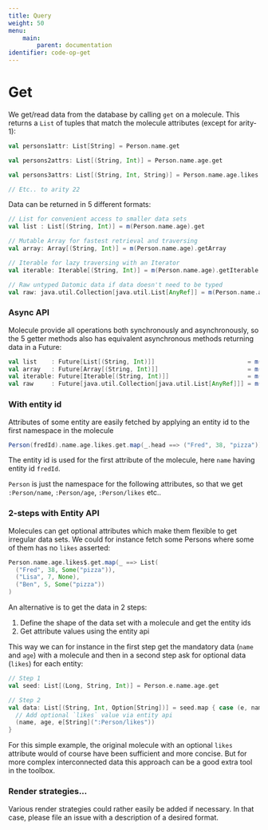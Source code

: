 ```yaml
---
title: Query
weight: 50
menu:
    main:
        parent: documentation
identifier: code-op-get
---
```


# Get

We get/read data from the database by calling `get` on a molecule. This returns a `List` of tuples that match the molecule attributes (except for arity-1):


```scala
val persons1attr: List[String] = Person.name.get

val persons2attrs: List[(String, Int)] = Person.name.age.get

val persons3attrs: List[(String, Int, String)] = Person.name.age.likes.get

// Etc.. to arity 22
```

Data can be returned in 5 different formats:

```scala
// List for convenient access to smaller data sets
val list : List[(String, Int)] = m(Person.name.age).get

// Mutable Array for fastest retrieval and traversing
val array: Array[(String, Int)] = m(Person.name.age).getArray

// Iterable for lazy traversing with an Iterator
val iterable: Iterable[(String, Int)] = m(Person.name.age).getIterable

// Raw untyped Datomic data if data doesn't need to be typed
val raw: java.util.Collection[java.util.List[AnyRef]] = m(Person.name.age).getRaw
```

### Async API


Molecule provide all operations both synchronously and asynchronously, so the 5 getter methods also has equivalent asynchronous methods returning data in a Future:
```scala
val list    : Future[List[(String, Int)]]                          = m(Person.name.age).getAsync
val array   : Future[Array[(String, Int)]]                         = m(Person.name.age).getAsyncArray
val iterable: Future[Iterable[(String, Int)]]                      = m(Person.name.age).getAsyncIterable
val raw     : Future[java.util.Collection[java.util.List[AnyRef]]] = m(Person.name.age).getAsyncRaw
```



### With entity id

Attributes of some entity are easily fetched by applying an entity id to the first namespace in the molecule

```scala
Person(fredId).name.age.likes.get.map(_.head ==> ("Fred", 38, "pizza"))
```
The entity id is used for the first attribute of the molecule, here `name` having entity id `fredId`.

`Person` is just the namespace for the following attributes, so that we get `:Person/name`, `:Person/age`, `:Person/likes` etc..


### 2-steps with Entity API

Molecules can get optional attributes which make them flexible to get irregular data sets. We could for instance fetch some Persons where some of them has no `likes` asserted:

```scala
Person.name.age.likes$.get.map(_ ==> List(
  ("Fred", 38, Some("pizza")),
  ("Lisa", 7, None),
  ("Ben", 5, Some("pizza"))
)
```
An alternative is to get the data in 2 steps:

1. Define the shape of the data set with a molecule and get the entity ids
2. Get attribute values using the entity api

This way we can for instance in the first step get the mandatory data (`name` and `age`) with a molecule and then in a second step ask for optional data (`likes`) for each entity:

```scala
// Step 1
val seed: List[(Long, String, Int)] = Person.e.name.age.get

// Step 2
val data: List[(String, Int, Option[String])] = seed.map { case (e, name, age) =>
  // Add optional `likes` value via entity api
  (name, age, e[String](":Person/likes"))
}
```
For this simple example, the original molecule with an optional `likes` attribute would of course have been sufficient and more concise. But for more complex interconnected data this approach can be a good extra tool in the toolbox.


### Render strategies...

Various render strategies could rather easily be added if necessary. In that case, please file an issue with a description of a desired format.

